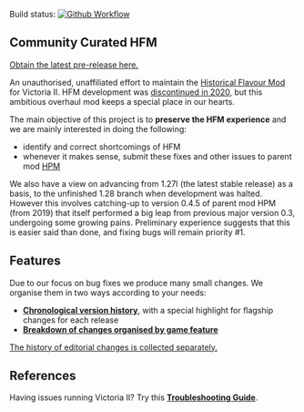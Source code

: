 Build status:
[![Github Workflow][github-workflow-badge]][github-workflow-dashboard]

[github-workflow-badge]:
    https://github.com/moretrim/ccHFM/actions/workflows/ci-on-push.yaml/badge.svg
[github-workflow-dashboard]:
    https://github.com/moretrim/ccHFM/actions/workflows/ci-on-push.yaml
    "Github Workflows"

Community Curated HFM
---------------------

[Obtain the latest pre-release here.][RELEASE]

[RELEASE]: https://github.com/moretrim/ccHFM/releases/

An unauthorised, unaffiliated effort to maintain the [Historical Flavour Mod][HFM] for Victoria II.
HFM development was [discontinued in 2020][discontinued], but this ambitious overhaul mod keeps a
special place in our hearts.

[HFM]: https://github.com/SighPie/HFM
[discontinued]: https://www.reddit.com/r/paradoxplaza/comments/ins40a/hfm_historical_flavour_mod_unfinished_dev_files/

The main objective of this project is to **preserve the HFM experience** and we are mainly
interested in doing the following:

- identify and correct shortcomings of HFM
- whenever it makes sense, submit these fixes and other issues to parent mod [HPM]

[HPM]: https://github.com/arkhometha/Historical-Project-Mod

We also have a view on advancing from 1.27I (the latest stable release) as a basis, to the
unfinished 1.28 branch when development was halted. However this involves catching-up to version
0.4.5 of parent mod HPM (from 2019) that itself performed a big leap from previous major version
0.3, undergoing some growing pains. Preliminary experience suggests that this is easier said than
done, and fixing bugs will remain priority #1.

Features
--------

Due to our focus on bug fixes we produce many small changes. We organise them in two ways according
to your needs:

 * [**Chronological version history**][changelog], with a special highlight for flagship changes for
   each release
 * [**Breakdown of changes organised by game feature**][features]

[The history of editorial changes is collected separately.][editorial]

[features]:  Features.markdown
[changelog]: CHANGELOG.markdown
[editorial]: Editorial.markdown

References
----------

Having issues running Victoria II? Try this **[Troubleshooting Guide][]**.

[Troubleshooting Guide]: https://github.com/moretrim/victoria2-troubleshooting
